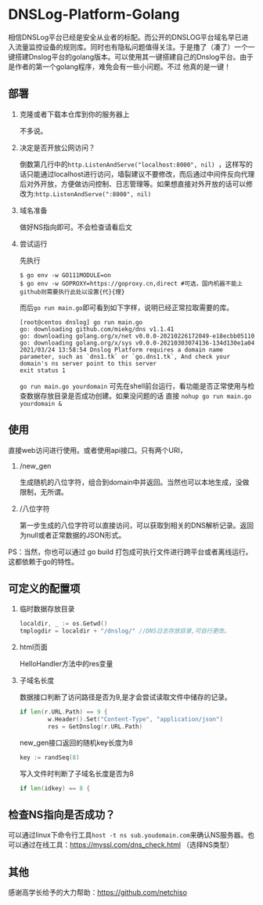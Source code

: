 # DNSLog-Platform-Golang

相信DNSLog平台已经是安全从业者的标配。而公开的DNSLOG平台域名早已进入流量监控设备的规则库。同时也有隐私问题值得关注。于是撸了（凑了）一个一键搭建Dnslog平台的golang版本。可以使用其一键搭建自己的Dnslog平台。由于是作者的第一个golang程序，难免会有一些小问题。不过 他真的是一键！

## 部署

1. 克隆或者下载本仓库到你的服务器上

   不多说。

2. 决定是否开放公网访问？

   倒数第几行中的`http.ListenAndServe("localhost:8000", nil) `，这样写的话只能通过localhost进行访问，墙裂建议不要修改，而后通过中间件反向代理后对外开放，方便做访问控制、日志管理等。如果想直接对外开放的话可以修改为:`http.ListenAndServe(":8000", nil)`

3. 域名准备

   做好NS指向即可。不会检查请看后文

4. 尝试运行


   先执行
   
   ```shell
   $ go env -w GO111MODULE=on
   $ go env -w GOPROXY=https://goproxy.cn,direct #可选，国内机器不能上github则需要执行此处以设置{代}{理}
   ```
   
   而后`go run main.go`即可看到如下字样，说明已经正常拉取需要的库。
   
   ```shell
   [root@centos dnslog] go run main.go 
   go: downloading github.com/miekg/dns v1.1.41
   go: downloading golang.org/x/net v0.0.0-20210226172049-e18ecbb05110
   go: downloading golang.org/x/sys v0.0.0-20210303074136-134d130e1a04
   2021/03/24 13:58:54 Dnslog Platform requires a domain name parameter, such as `dns1.tk` or `go.dns1.tk`, And check your domain's ns server point to this server
   exit status 1
   ```
   
   `go run main.go yourdomain` 可先在shell前台运行，看功能是否正常使用与检查数据存放目录是否成功创建。如果没问题的话 直接 `nohup go run main.go yourdomain &`

## 使用

直接web访问进行使用。或者使用api接口。只有两个URI，

1. /new_gen

   生成随机的八位字符，组合到domain中并返回。当然也可以本地生成，没做限制，无所谓。

2. /八位字符

   第一步生成的八位字符可以直接访问，可以获取到相关的DNS解析记录。返回为null或者正常数据的JSON形式。


PS：当然，你也可以通过 go build 打包成可执行文件进行跨平台或者离线运行。这都依赖于go的特性。

## 可定义的配置项

1. 临时数据存放目录
    ```go
    localdir, _ := os.Getwd()
    tmplogdir = localdir + "/dnslog/" //DNS日志存放目录,可自行更改。
    ```

2. html页面

   HelloHandler方法中的res变量

3. 子域名长度

    数据接口判断了访问路径是否为9,是才会尝试读取文件中储存的记录。

    ```go
    if len(r.URL.Path) == 9 {
    		w.Header().Set("Content-Type", "application/json")
    		res = GetDnslog(r.URL.Path)
    ```

    new_gen接口返回的随机key长度为8

    ```go
    key := randSeq(8)
    ```

    写入文件时判断了子域名长度是否为8

    ```go
    if len(idkey) == 8 {
    ```

## 检查NS指向是否成功？

可以通过linux下命令行工具`host -t ns sub.youdomain.com`来确认NS服务器。也可以通过在线工具：https://myssl.com/dns_check.html （选择NS类型）

## 其他

感谢高学长给予的大力帮助：https://github.com/netchiso

